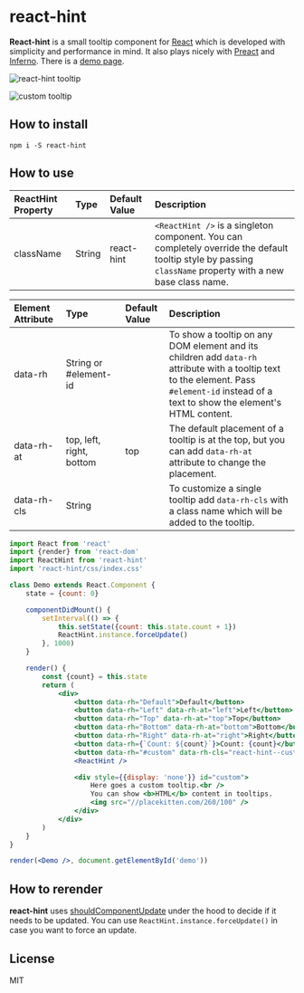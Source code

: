 react-hint
==========
**React-hint** is a small tooltip component for [React](https://github.com/facebook/react) which is developed with simplicity and performance in mind. It also plays nicely with [Preact](https://github.com/developit/preact) and [Inferno](https://github.com/trueadm/inferno). There is a [demo page](https://slmgc.github.io/react-hint/).

![react-hint tooltip](https://raw.githubusercontent.com/slmgc/react-hint/master/demo/react-hint.gif)

![custom tooltip](https://raw.githubusercontent.com/slmgc/react-hint/master/demo/custom-tooltip.png)

How to install
--------------
```
npm i -S react-hint
```

How to use
----------
ReactHint Property|Type|Default Value|Description
:---|:---|:---|:---
className|String|react-hint|`<ReactHint />` is a singleton component. You can completely override the default tooltip style by passing `className` property with a new base class name.

Element Attribute|Type|Default Value|Description
:---|:---|:---|:---
data-rh|String or #element-id||To show a tooltip on any DOM element and its children add `data-rh` attribute with a tooltip text to the element. Pass `#element-id` instead of a text to show the element's HTML content.
data-rh-at|top, left, right, bottom|top|The default placement of a tooltip is at the top, but you can add `data-rh-at` attribute to change the placement.
data-rh-cls|String||To customize a single tooltip add `data-rh-cls` with a class name which will be added to the tooltip.

```jsx
import React from 'react'
import {render} from 'react-dom'
import ReactHint from 'react-hint'
import 'react-hint/css/index.css'

class Demo extends React.Component {
	state = {count: 0}

	componentDidMount() {
		setInterval(() => {
			this.setState({count: this.state.count + 1})
			ReactHint.instance.forceUpdate()
		}, 1000)
	}

	render() {
		const {count} = this.state
		return (
			<div>
				<button data-rh="Default">Default</button>
				<button data-rh="Left" data-rh-at="left">Left</button>
				<button data-rh="Top" data-rh-at="top">Top</button>
				<button data-rh="Bottom" data-rh-at="bottom">Bottom</button>
				<button data-rh="Right" data-rh-at="right">Right</button>
				<button data-rh={`Count: ${count}`}>Count: {count}</button>
				<button data-rh="#custom" data-rh-cls="react-hint--custom">Custom</button>
				<ReactHint />

				<div style={{display: 'none'}} id="custom">
					Here goes a custom tooltip.<br />
					You can show <b>HTML</b> content in tooltips.
					<img src="//placekitten.com/260/100" />
				</div>
			</div>
		)
	}
}

render(<Demo />, document.getElementById('demo'))
```

How to rerender
---------------
**react-hint** uses [shouldComponentUpdate](https://facebook.github.io/react/docs/component-specs.html#updating-shouldcomponentupdate) under the hood to decide if it needs to be updated. You can use `ReactHint.instance.forceUpdate()` in case you want to force an update.

License
-------
MIT